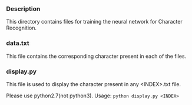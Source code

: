 ### Description
This directory contains files for training the neural network for Character Recognition.

### data.txt
This file contains the corresponding character present in each of the files.

### display.py
This file is used to display the character present in any \<INDEX\>.txt file.

Please use python2.7(not python3). Usage: `python display.py <INDEX>`